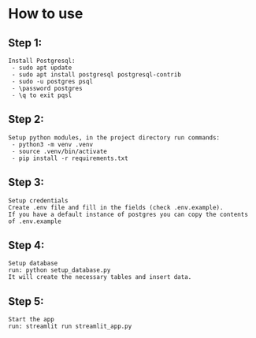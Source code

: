 # How to use

## Step 1: 
    Install Postgresql:
     - sudo apt update
     - sudo apt install postgresql postgresql-contrib
     - sudo -u postgres psql
     - \password postgres
     - \q to exit pqsl

## Step 2:
    Setup python modules, in the project directory run commands:
     - python3 -m venv .venv
     - source .venv/bin/activate
     - pip install -r requirements.txt

## Step 3:
    Setup credentials
    Create .env file and fill in the fields (check .env.example).
    If you have a default instance of postgres you can copy the contents of .env.example

## Step 4:
    Setup database
    run: python setup_database.py
    It will create the necessary tables and insert data.

## Step 5:
    Start the app
    run: streamlit run streamlit_app.py
